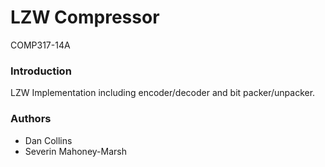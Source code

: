 # LZW Compressor
COMP317-14A

### Introduction
LZW Implementation including encoder/decoder and bit packer/unpacker.

### Authors
* Dan Collins
* Severin Mahoney-Marsh

